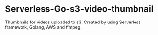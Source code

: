 # Serverless-Go-s3-video-thumbnail
Thumbnails for videos uploaded to s3.
Created by using Serverless framework, Golang, AWS and ffmpeg.

